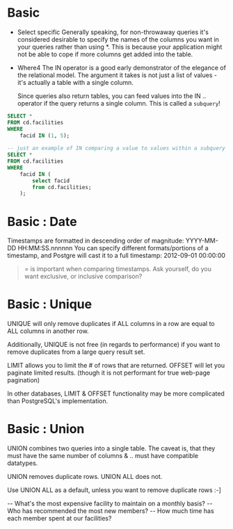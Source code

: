 # Basic

* Select specific
    Generally speaking, for non-throwaway queries it's considered desirable to specify the names of the columns you want in your queries rather than using *. This is because your application might not be able to cope if more columns get added into the table.

* Where4
    The IN operator is a good early demonstrator of the elegance of the relational model. The argument it takes is not just a list of values - it's actually a table with a single column.
    
    Since queries also return tables, you can feed values into the IN
    .. operator if the query returns a single column. This is called a `subquery`!

```sql
SELECT *
FROM cd.facilities
WHERE
	facid IN (1, 5);
	
-- just an example of IN comparing a value to values within a subquery table
SELECT *
FROM cd.facilities
WHERE
    facid IN (
        select facid
        from cd.facilities;
    );
```

# Basic : Date
Timestamps are formatted in descending order of magnitude: YYYY-MM-DD   HH:MM:SS.nnnnnn
You can specify different formats/portions of a timestamp, and Postgre
    will cast it to a full timestamp:  2012-09-01 00:00:00

>= is important when comparing timestamps.
Ask yourself, do you want exclusive, or inclusive comparison?

# Basic : Unique

UNIQUE will only remove duplicates if ALL columns in a row are equal to
ALL columns in another row.

Additionally, UNIQUE is not free (in regards to performance) if you want to
remove duplicates from a large query result set.

LIMIT allows you to limit the # of rows that are returned.
OFFSET will let you paginate limited results. (though it is not performant
for true web-page pagination)

In other databases, LIMIT & OFFSET functionality may be more complicated than PostgreSQL's
implementation.

# Basic : Union

UNION combines two queries into a single table.
The caveat is, that they must have the same number of columns &
.. must have compatible datatypes.

UNION removes duplicate rows.
UNION ALL does not.

Use UNION ALL as a default, unless you want to remove duplicate rows :-]



-- What's the most expensive facility to maintain on a monthly basis?
-- Who has recommended the most new members?
-- How much time has each member spent at our facilities?